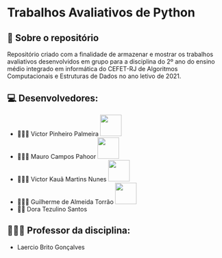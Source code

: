 # Trabalhos Avaliativos de Python

## 📝 Sobre o repositório
Repositório criado com a finalidade de armazenar e mostrar os trabalhos avaliativos desenvolvidos em grupo para a disciplina do 2º ano do ensino médio integrado em informática do CEFET-RJ de Algoritmos Computacionais e Estruturas de Dados no ano letivo de 2021.

## 💻 Desenvolvedores:
- 👨🏻‍💻 Victor Pinheiro Palmeira <a href="https://github.com/burgues0"><img  src="https://img.shields.io/badge/github-%23100000.svg?&style=for-the-badge&logo=github&logoColor=white&link=mailto:https://github.com/burgues0" width="50"></a>
- 👨🏻‍💻 Mauro Campos Pahoor <a href="https://github.com/zughy09"><img  src="https://img.shields.io/badge/github-%23100000.svg?&style=for-the-badge&logo=github&logoColor=white&link=mailto:https://github.com/zughy09" width="50"></a>
- 👨🏻‍💻 Victor Kauã Martins Nunes <a href="https://github.com/victor-kaua"><img  src="https://img.shields.io/badge/github-%23100000.svg?&style=for-the-badge&logo=github&logoColor=white&link=mailto:https://github.com/victor-kaua" width="50"></a>
- 👨🏻‍💻 Guilherme de Almeida Torrão <a href="https://github.com/VegaCenturion"><img  src="https://img.shields.io/badge/github-%23100000.svg?&style=for-the-badge&logo=github&logoColor=white&link=mailto:https://github.com/VegaCenturion" width="50"></a>
- 👩‍💻 Dora Tezulino Santos

## 👨🏻‍🏫 Professor da disciplina:
- Laercio Brito Gonçalves
